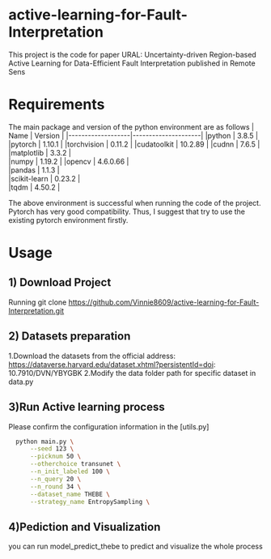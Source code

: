 # active-learning-for-Fault-Interpretation
This project is the code for paper URAL: Uncertainty-driven Region-based Active  Learning for Data-Efficient Fault Interpretation published in  Remote Sens
# Requirements
The main package and version of the python environment are as follows
| Name      | Version           |
|-------------------|---------------------|
|python             |       3.8.5         |           
|pytorch            |       1.10.1        |
|torchvision        |       0.11.2        | 
|cudatoolkit        |       10.2.89       |
|cudnn              |       7.6.5         | 
|matplotlib         |       3.3.2         |   
|numpy              |       1.19.2        |
|opencv             |       4.6.0.66      |  
|pandas             |       1.1.3         |    
|scikit-learn       |       0.23.2        |     
|tqdm               |       4.50.2        |


The above environment is successful when running the code of the project. Pytorch has very good compatibility. Thus, I suggest that try to use the existing pytorch environment firstly.

# Usage
## 1) Download Project
Running git clone https://github.com/Vinnie8609/active-learning-for-Fault-Interpretation.git

## 2) Datasets preparation
1.Download the datasets from the official address:
https://dataverse.harvard.edu/dataset.xhtml?persistentId=doi: 
10.7910/DVN/YBYGBK
2.Modify the data folder path for specific dataset in data.py

## 3)Run Active learning process
Please confirm the configuration information in the [utils.py]
```bash
  python main.py \
      --seed 123 \
      --picknum 50 \
      --otherchoice transunet \
      --n_init_labeled 100 \
      --n_query 20 \
      --n_round 34 \
      --dataset_name THEBE \
      --strategy_name EntropySampling \


```
## 4)Pediction and Visualization
you can run model_predict_thebe to predict and visualize the whole process
